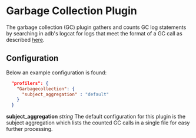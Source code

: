 # Garbage Collection Plugin
The garbage collection (GC) plugin gathers and counts GC log statements by searching in adb's logcat for logs that meet the format of a GC call as described [here](https://dzone.com/articles/understanding-android-gc-logs).

## Configuration
Below an example configuration is found:
```json
  "profilers": {
    "Garbagecollection": {
      "subject_aggregation" : "default"
    }
  }
```

**subject_aggregation** *string*
The default configuration for this plugin is the subject aggregation which lists the counted GC calls in a single file for easy further processing.